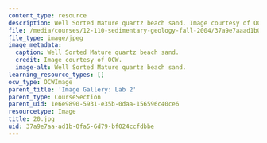 ```yaml
---
content_type: resource
description: Well Sorted Mature quartz beach sand. Image courtesy of OCW.
file: /media/courses/12-110-sedimentary-geology-fall-2004/37a9e7aaad1b0fa56d79bf024ccfdbbe_20.jpg
file_type: image/jpeg
image_metadata:
  caption: Well Sorted Mature quartz beach sand.
  credit: Image courtesy of OCW.
  image-alt: Well Sorted Mature quartz beach sand.
learning_resource_types: []
ocw_type: OCWImage
parent_title: 'Image Gallery: Lab 2'
parent_type: CourseSection
parent_uid: 1e6e9890-5931-e35b-0daa-156596c40ce6
resourcetype: Image
title: 20.jpg
uid: 37a9e7aa-ad1b-0fa5-6d79-bf024ccfdbbe
---
```

